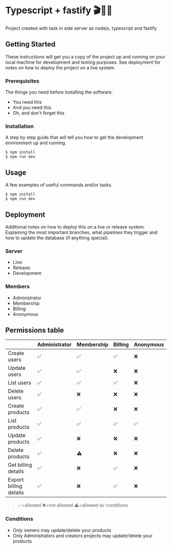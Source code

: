 # Typescript + fastify 🎬🔨💡
 
Project created with task in side server as nodejs, typescript and fastify 

## Getting Started

These instructions will get you a copy of the project up and running on your local machine for development and testing purposes. See deployment for notes on how to deploy the project on a live system.

### Prerequisites

The things you need before installing the software.

* You need this
* And you need this
* Oh, and don't forget this

### Installation

A step by step guide that will tell you how to get the development environment up and running.

```
$ npm install
$ npm run dev
```

## Usage

A few examples of useful commands and/or tasks.

```
$ npm install
$ npm run dev
```

## Deployment

Additional notes on how to deploy this on a live or release system. Explaining the most important branches, what pipelines they trigger and how to update the database (if anything special).

### Server

* Live:
* Release:
* Development:

### Members

* Administrator
* Membership
* Billing
* Anonymous

## Permissions table

|   | Administrator | Membership | Billing | Anonymous
|-- | --------------| ---------- | ------- | ---------
| Create users | ✅ | ✅ | ✅ | ❌ |
| Update users | ✅ | ✅ | ❌ | ❌ |
| List users | ✅ | ✅ | ✅ | ❌ |
| Delete users | ✅ | ❌ | ❌ | ❌ |
| Create products | ✅ | ✅ | ❌ | ❌ |
| List products   | ✅ | ✅ | ✅ | ✅ |
| Update products | ✅ | ❌ | ❌ | ❌ | 
| Delete products | ✅ | ⚠️ | ❌ | ❌ |
| Get billing details | ✅ | ❌ | ✅ | ❌ | 
| Export billing details | ✅ | ❌ | ✅ | ❌ |

> ✅=allowed ❌=not allowed ⚠️=allowed w/ conditions

### Conditions

* Only owners may update/delete your products
* Only Administrators and creators projects may update/delete your products
